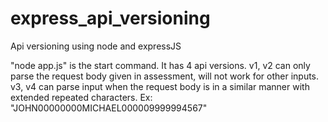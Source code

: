 # express_api_versioning
Api versioning using node and expressJS

"node app.js"  is the start command. It has 4 api versions. v1, v2 can only parse the request body given in assessment, will not work for other inputs.
v3, v4 can parse input when the request body is in a similar manner with extended repeated characters.
Ex: "JOHN00000000MICHAEL000009999994567"


